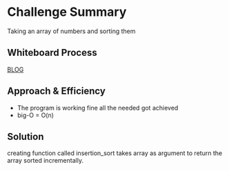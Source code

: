 # Challenge Summary
Taking an array of numbers and sorting them

## Whiteboard Process
[BLOG](./BLOG.md)

## Approach & Efficiency
- The program is working fine all the needed got achieved  
- big-O = O(n)

## Solution
creating function called insertion_sort takes array as argument to return the array sorted incrementally.
